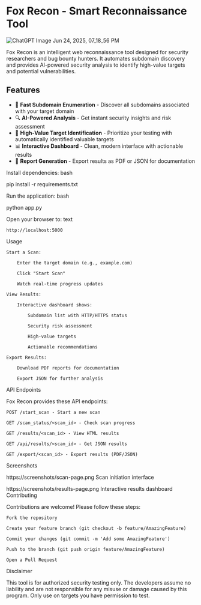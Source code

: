 # Fox Recon - Smart Reconnaissance Tool


![ChatGPT Image Jun 24, 2025, 07_18_56 PM](https://github.com/user-attachments/assets/69e9525c-ec76-4683-ab25-fd7693d71b39)

Fox Recon is an intelligent web reconnaissance tool designed for security researchers and bug bounty hunters. It automates subdomain discovery and provides AI-powered security analysis to identify high-value targets and potential vulnerabilities.

## Features

- 🚀 **Fast Subdomain Enumeration** - Discover all subdomains associated with your target domain
- 🔍 **AI-Powered Analysis** - Get instant security insights and risk assessment
- 🎯 **High-Value Target Identification** - Prioritize your testing with automatically identified valuable targets
- 📊 **Interactive Dashboard** - Clean, modern interface with actionable results
- 📄 **Report Generation** - Export results as PDF or JSON for documentation


Install dependencies:
bash

pip install -r requirements.txt

Run the application:
bash

python app.py

Open your browser to:
text

    http://localhost:5000

Usage

    Start a Scan:

        Enter the target domain (e.g., example.com)

        Click "Start Scan"

        Watch real-time progress updates

    View Results:

        Interactive dashboard shows:

            Subdomain list with HTTP/HTTPS status

            Security risk assessment

            High-value targets

            Actionable recommendations

    Export Results:

        Download PDF reports for documentation

        Export JSON for further analysis

API Endpoints

Fox Recon provides these API endpoints:

    POST /start_scan - Start a new scan

    GET /scan_status/<scan_id> - Check scan progress

    GET /results/<scan_id> - View HTML results

    GET /api/results/<scan_id> - Get JSON results

    GET /export/<scan_id> - Export results (PDF/JSON)

Screenshots

https://screenshots/scan-page.png
Scan initiation interface

https://screenshots/results-page.png
Interactive results dashboard
Contributing

Contributions are welcome! Please follow these steps:

    Fork the repository

    Create your feature branch (git checkout -b feature/AmazingFeature)

    Commit your changes (git commit -m 'Add some AmazingFeature')

    Push to the branch (git push origin feature/AmazingFeature)

    Open a Pull Request


Disclaimer

This tool is for authorized security testing only. The developers assume no liability and are not responsible for any misuse or damage caused by this program. Only use on targets you have permission to test.
